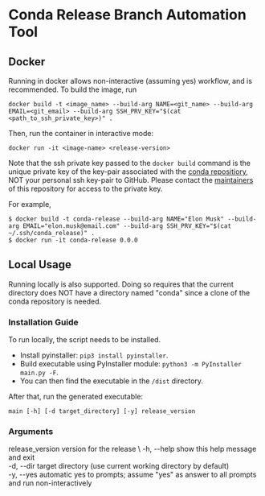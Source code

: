 # Conda Release Branch Automation Tool

## Docker
Running in docker allows non-interactive (assuming yes) workflow, and is recommended.
To build the image, run
```
docker build -t <image_name> --build-arg NAME=<git_name> --build-arg EMAIL=<git_email> --build-arg SSH_PRV_KEY="$(cat <path_to_ssh_private_key>)" .
```

Then, run the container in interactive mode:
```
docker run -it <image-name> <release-version>
```

Note that the ssh private key passed to the `docker build` command is the unique private key of the key-pair associated with the [conda repositiory](https://github.com/fyu17/conda), NOT your personal ssh key-pair to GitHub. Please contact the [maintainers](https://github.com/fyu17/conda-release/graphs/contributors) of this repository for access to the private key.

For example, 
```
$ docker build -t conda-release --build-arg NAME="Elon Musk" --build-arg EMAIL="elon.musk@email.com" --build-arg SSH_PRV_KEY="$(cat ~/.ssh/conda_release)" .
$ docker run -it conda-release 0.0.0
```

## Local Usage
Running locally is also supported. Doing so requires that the current directory does NOT have a directory named "conda" since a clone of the conda repository is needed.

### Installation Guide
To run locally, the script needs to be installed.
- Install pyinstaller: ```pip3 install pyinstaller```.
- Build executable using PyInstaller module: ```python3 -m PyInstaller main.py -F```.
- You can then find the executable in the ```/dist``` directory.

After that, run the generated executable:
```
main [-h] [-d target_directory] [-y] release_version
```

### Arguments
release_version version for the release \ 
-h, --help show this help message and exit \
-d, --dir target directory (use current working directory by default) \
-y, --yes automatic yes to prompts; assume "yes" as answer to all prompts and run non-interactively

